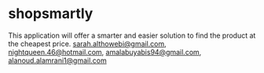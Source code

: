 # shopsmartly
This application will offer a smarter and easier solution to find the product at the cheapest price. sarah.althowebi@gmail.com, nightqueen.46@hotmail.com, amalabuyabis94@gmail.com, alanoud.alamrani1@gmail.com
